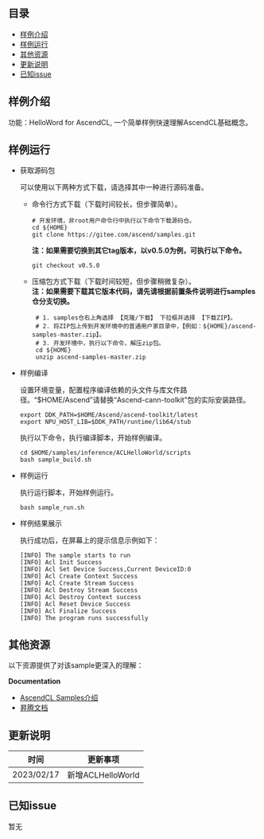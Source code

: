 ## 目录

  - [样例介绍](#样例介绍)
  - [样例运行](#样例运行)
  - [其他资源](#其他资源)
  - [更新说明](#更新说明)
  - [已知issue](#已知issue)
    
## 样例介绍

功能：HelloWord for AscendCL, 一个简单样例快速理解AscendCL基础概念。  

## 样例运行
  - 获取源码包
    
    可以使用以下两种方式下载，请选择其中一种进行源码准备。

    - 命令行方式下载（下载时间较长，但步骤简单）。

       ```    
       # 开发环境，非root用户命令行中执行以下命令下载源码仓。    
       cd ${HOME}     
       git clone https://gitee.com/ascend/samples.git
       ```
       **注：如果需要切换到其它tag版本，以v0.5.0为例，可执行以下命令。**
       ```
       git checkout v0.5.0
       ```   
    - 压缩包方式下载（下载时间较短，但步骤稍微复杂）。   
       **注：如果需要下载其它版本代码，请先请根据前置条件说明进行samples仓分支切换。**   
       ``` 
        # 1. samples仓右上角选择 【克隆/下载】 下拉框并选择 【下载ZIP】。    
        # 2. 将ZIP包上传到开发环境中的普通用户家目录中，【例如：${HOME}/ascend-samples-master.zip】。     
        # 3. 开发环境中，执行以下命令，解压zip包。     
        cd ${HOME}    
        unzip ascend-samples-master.zip
        ```

  - 样例编译

    设置环境变量，配置程序编译依赖的头文件与库文件路径。“$HOME/Ascend”请替换“Ascend-cann-toolkit”包的实际安装路径。
    ```
    export DDK_PATH=$HOME/Ascend/ascend-toolkit/latest
    export NPU_HOST_LIB=$DDK_PATH/runtime/lib64/stub 
    ```

    执行以下命令，执行编译脚本，开始样例编译。
    ```
    cd $HOME/samples/inference/ACLHelloWorld/scripts
    bash sample_build.sh
    ```

  - 样例运行
    
    执行运行脚本，开始样例运行。
    ```
    bash sample_run.sh
    ```
  - 样例结果展示
    
    执行成功后，在屏幕上的提示信息示例如下：

    ```
    [INFO] The sample starts to run
    [INFO] Acl Init Success
    [INFO] Acl Set Device Success,Current DeviceID:0
    [INFO] Acl Create Context Success
    [INFO] Acl Create Stream Success
    [INFO] Acl Destroy Stream Success
    [INFO] Acl Destroy Context success
    [INFO] Acl Reset Device Success
    [INFO] Acl Finalize Success
    [INFO] The program runs successfully

    ```

## 其他资源

以下资源提供了对该sample更深入的理解：

**Documentation**
- [AscendCL Samples介绍](../README_CN.md)
- [昇腾文档](https://www.hiascend.com/document?tag=community-developer)

## 更新说明
  | 时间 | 更新事项 |
|----|------|
| 2023/02/17 | 新增ACLHelloWorld |
  

## 已知issue

  暂无
